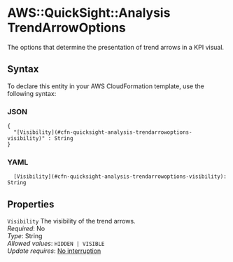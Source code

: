 # AWS::QuickSight::Analysis TrendArrowOptions<a name="aws-properties-quicksight-analysis-trendarrowoptions"></a>

The options that determine the presentation of trend arrows in a KPI visual\.

## Syntax<a name="aws-properties-quicksight-analysis-trendarrowoptions-syntax"></a>

To declare this entity in your AWS CloudFormation template, use the following syntax:

### JSON<a name="aws-properties-quicksight-analysis-trendarrowoptions-syntax.json"></a>

```
{
  "[Visibility](#cfn-quicksight-analysis-trendarrowoptions-visibility)" : String
}
```

### YAML<a name="aws-properties-quicksight-analysis-trendarrowoptions-syntax.yaml"></a>

```
  [Visibility](#cfn-quicksight-analysis-trendarrowoptions-visibility): String
```

## Properties<a name="aws-properties-quicksight-analysis-trendarrowoptions-properties"></a>

`Visibility`  <a name="cfn-quicksight-analysis-trendarrowoptions-visibility"></a>
The visibility of the trend arrows\.  
*Required*: No  
*Type*: String  
*Allowed values*: `HIDDEN | VISIBLE`  
*Update requires*: [No interruption](https://docs.aws.amazon.com/AWSCloudFormation/latest/UserGuide/using-cfn-updating-stacks-update-behaviors.html#update-no-interrupt)